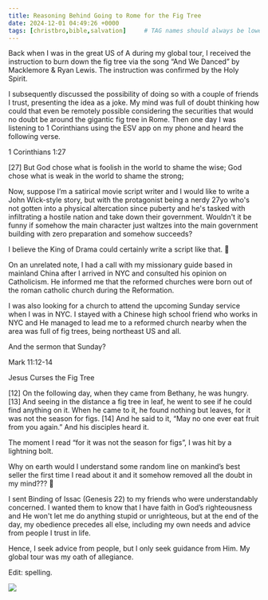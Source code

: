 ```yaml
---
title: Reasoning Behind Going to Rome for the Fig Tree
date: 2024-12-01 04:49:26 +0000
tags: [christbro,bible,salvation]     # TAG names should always be lowercase
---
```


Back when I was in the great US of A during my global tour, I received the instruction to burn down the fig tree via the song “And We Danced” by Macklemore & Ryan Lewis. The instruction was confirmed by the Holy Spirit.

I subsequently discussed the possibility of doing so with a couple of friends I trust, presenting the idea as a joke. My mind was full of doubt thinking how could that even be remotely possible considering the securities that would no doubt be around the gigantic fig tree in Rome. Then one day I was listening to 1 Corinthians using the ESV app on my phone and heard the following verse.

1 Corinthians 1:27

[27] But God chose what is foolish in the world to shame the wise; God chose what is weak in the world to shame the strong;

Now, suppose I’m a satirical movie script writer and I would like to write a John Wick-style story, but with the protagonist being a nerdy 27yo who's not gotten into a physical altercation since puberty and he's tasked with infiltrating a hostile nation and take down their government. Wouldn't it be funny if somehow the main character just waltzes into the main government building with zero preparation and somehow succeeds?

I believe the King of Drama could certainly write a script like that. 🤔

On an unrelated note, I had a call with my missionary guide based in mainland China after I arrived in NYC and consulted his opinion on Catholicism. He informed me that the reformed churches were born out of the roman catholic church during the Reformation.

I was also looking for a church to attend the upcoming Sunday service when I was in NYC. I stayed with a Chinese high school friend who works in NYC and He managed to lead me to a reformed church nearby when the area was full of fig trees, being northeast US and all.

And the sermon that Sunday?

Mark 11:12-14

Jesus Curses the Fig Tree

[12] On the following day, when they came from Bethany, he was hungry. [13] And seeing in the distance a fig tree in leaf, he went to see if he could find anything on it. When he came to it, he found nothing but leaves, for it was not the season for figs. [14] And he said to it, “May no one ever eat fruit from you again.” And his disciples heard it.

The moment I read “for it was not the season for figs”, I was hit by a lightning bolt.

Why on earth would I understand some random line on mankind’s best seller the first time I read about it and it somehow removed all the doubt in my mind??? 🤷

I sent Binding of Issac (Genesis 22) to my friends who were understandably concerned. I wanted them to know that I have faith in God’s righteousness and He won't let me do anything stupid or unrighteous, but at the end of the day, my obedience precedes all else, including my own needs and advice from people I trust in life.

Hence, I seek advice from people, but I only seek guidance from Him. My global tour was my oath of allegiance.

Edit: spelling.

![](/73cb2826fbb7f79d4ec7950ccf724ce9.jpeg)